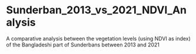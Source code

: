 # Sunderban_2013_vs_2021_NDVI_Analysis
 A comparative analysis between the vegetation levels (using NDVI as index) of the Bangladeshi part of Sunderbans between 2013 and 2021

